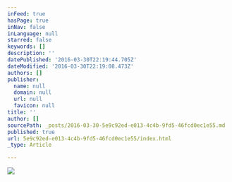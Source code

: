 ```yaml
---
inFeed: true
hasPage: true
inNav: false
inLanguage: null
starred: false
keywords: []
description: ''
datePublished: '2016-03-30T22:19:44.705Z'
dateModified: '2016-03-30T22:19:08.473Z'
authors: []
publisher:
  name: null
  domain: null
  url: null
  favicon: null
title: ''
author: []
sourcePath: _posts/2016-03-30-5e9c92ed-e013-4c4b-9fd5-46fcd0ec1e55.md
published: true
url: 5e9c92ed-e013-4c4b-9fd5-46fcd0ec1e55/index.html
_type: Article

---
```

![](https://the-grid-user-content.s3-us-west-2.amazonaws.com/1cb15637-458e-4623-a169-498ade91c8fd.jpg)